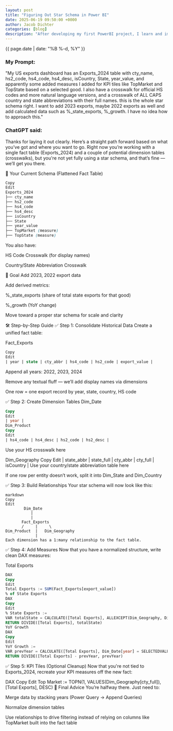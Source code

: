 ```yaml
---
layout: post
title: "Figuring Out Star Schema in Power BI"
date: 2025-06-19 09:50:00 +0000
author: Jacob Dichter
categories: [blog]
description: "After developing my first PowerBI project, I learn and implement preferred practices in semantic modeling and the star schema approach to dashboard development."
---
```

<span class="date" style="padding-top: 0px; margin-top: 0px;">{{ page.date | date: "%B %-d, %Y" }}</span>


### My Prompt:
"My US exports dashboard has an Exports_2024 table with cty_name, hs2_code, hs4_code, hs4_desc, isCountry, State, year_value, and apparently some added measures I added for KPI tiles like TopMarket and TopState based on a selected good. I also have a crosswalk for official HS codes and more natural language versions, and a crosswalk of ALL CAPS country and state abbreviations with their full names. this is the whole star schema right. I want to add 2023 exports, maybe 2022 exports as well and add calculated data such as %_state_exports, %_growth. I have no idea how to approach this."


### ChatGPT said:
Thanks for laying it out clearly. Here’s a straight path forward based on what you’ve got and where you want to go. Right now you’re working with a single fact table (Exports_2024) and a couple of potential dimension tables (crosswalks), but you're not yet fully using a star schema, and that’s fine — we’ll get you there.

🔧 Your Current Schema (Flattened Fact Table)
```scss
Copy
Edit
Exports_2024
├── cty_name
├── hs2_code
├── hs4_code
├── hs4_desc
├── isCountry
├── State
├── year_value
├── TopMarket (measure)
├── TopState (measure)
```
You also have:

HS Code Crosswalk (for display names)

Country/State Abbreviation Crosswalk

🧭 Goal
Add 2023, 2022 export data

Add derived metrics:

%_state_exports (share of total state exports for that good)

%_growth (YoY change)

Move toward a proper star schema for scale and clarity

🛠 Step-by-Step Guide
✅ Step 1: Consolidate Historical Data
Create a unified fact table:

Fact_Exports

```perl
Copy
Edit
| year | state | cty_abbr | hs4_code | hs2_code | export_value |
```
Append all years: 2022, 2023, 2024

Remove any textual fluff — we’ll add display names via dimensions

One row = one export record by year, state, country, HS code

✅ Step 2: Create Dimension Tables
Dim_Date
```sql
Copy
Edit
| year |
Dim_Product
Copy
Edit
| hs4_code | hs4_desc | hs2_code | hs2_desc |
```
Use your HS crosswalk here

Dim_Geography
Copy
Edit
| state_abbr | state_full | cty_abbr | cty_full | isCountry |
Use your country/state abbreviation table here

If one row per entity doesn’t work, split it into Dim_State and Dim_Country

✅ Step 3: Build Relationships
Your star schema will now look like this:
```
markdown
Copy
Edit
        Dim_Date
           |
           |
       Fact_Exports
       /     |     \
Dim_Product  |   Dim_Geography
             |
Each dimension has a 1:many relationship to the fact table.
```

✅ Step 4: Add Measures
Now that you have a normalized structure, write clean DAX measures:

Total Exports
```sql
DAX
Copy
Edit
Total Exports := SUM(Fact_Exports[export_value])
% of State Exports
DAX
Copy
Edit
% State Exports :=
VAR totalState = CALCULATE([Total Exports], ALLEXCEPT(Dim_Geography, Dim_Geography[state_abbr]), Dim_Date)
RETURN DIVIDE([Total Exports], totalState)
YoY Growth
DAX
Copy
Edit
YoY Growth :=
VAR prevYear = CALCULATE([Total Exports], Dim_Date[year] = SELECTEDVALUE(Dim_Date[year]) - 1)
RETURN DIVIDE([Total Exports] - prevYear, prevYear)
```
✅ Step 5: KPI Tiles (Optional Cleanup)
Now that you're not tied to Exports_2024, recreate your KPI measures off the new fact:

DAX
Copy
Edit
Top Market :=
TOPN(1, VALUES(Dim_Geography[cty_full]), [Total Exports], DESC)
🧠 Final Advice
You’re halfway there. Just need to:

Merge data by stacking years (Power Query → Append Queries)

Normalize dimension tables

Use relationships to drive filtering instead of relying on columns like TopMarket built into the fact table

